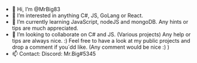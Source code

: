 - 👋 Hi, I’m @MrBig83
- 👀 I’m interested in anything C#, JS, GoLang or React.
- 🌱 I’m currently learning JavaScript, nodeJS and mongoDB. Any hints or tips are much appreciated. 
- 💞️ I’m looking to collaborate on C# and JS. (Various projects) Any help or tips are always nice. :) Feel free to have a look at my public projects and drop a comment if you´dd like. (Any comment would be nice :) ) 
- 📫 Contact: Discord: Mr.Big#5345

<!---
MrBig83/MrBig83 is a ✨ special ✨ repository because its `README.md` (this file) appears on your GitHub profile.
You can click the Preview link to take a look at your changes.
--->
